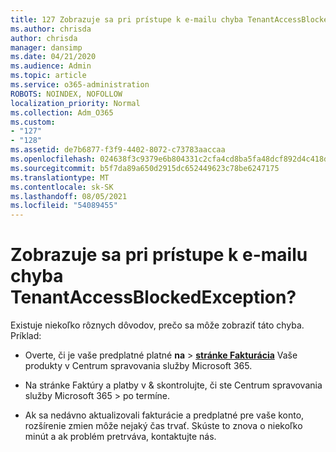 ```yaml
---
title: 127 Zobrazuje sa pri prístupe k e-mailu chyba TenantAccessBlockedException?
ms.author: chrisda
author: chrisda
manager: dansimp
ms.date: 04/21/2020
ms.audience: Admin
ms.topic: article
ms.service: o365-administration
ROBOTS: NOINDEX, NOFOLLOW
localization_priority: Normal
ms.collection: Adm_O365
ms.custom:
- "127"
- "128"
ms.assetid: de7b6877-f3f9-4402-8072-c73783aaccaa
ms.openlocfilehash: 024638f3c9379e6b804331c2cfa4cd8ba5fa48dcf892d4c418db0ff9a0206b3b
ms.sourcegitcommit: b5f7da89a650d2915dc652449623c78be6247175
ms.translationtype: MT
ms.contentlocale: sk-SK
ms.lasthandoff: 08/05/2021
ms.locfileid: "54089455"
---
```

# <a name="getting-a-tenantaccessblockedexception-error-when-accessing-email"></a>Zobrazuje sa pri prístupe k e-mailu chyba TenantAccessBlockedException?

Existuje niekoľko rôznych dôvodov, prečo sa môže zobraziť táto chyba. Príklad:

- Overte, či je vaše predplatné platné **na** \> **[stránke Fakturácia](https://portal.office.com/adminportal/home#/subscriptions)** Vaše produkty v Centrum spravovania služby Microsoft 365.

- Na stránke Faktúry a platby  v & skontrolujte, či ste Centrum spravovania služby Microsoft 365 \> **[](https://portal.office.com/adminportal/home#/billoverview)** po termíne.

- Ak sa nedávno aktualizovali fakturácie a predplatné pre vaše konto, rozšírenie zmien môže nejaký čas trvať. Skúste to znova o niekoľko minút a ak problém pretrváva, kontaktujte nás.
